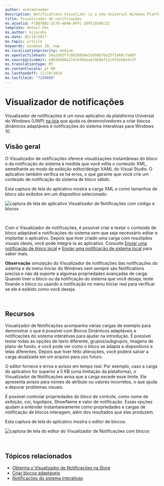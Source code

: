 ```yaml
---
author: andrewleader
Description: Notifications Visualizer is a new Universal Windows Platform (UWP) app in the Store that helps developers design adaptive live tiles for Windows 10.
title: Visualizador de notificações
ms.assetid: FCBB7BB1-2C79-484B-8FFC-26FE1934EC1C
template: detail.hbs
ms.author: mijacobs
ms.date: 05/19/2017
ms.topic: article
keywords: windows 10, uwp
ms.localizationpriority: medium
ms.openlocfilehash: 59a2e93f7c09266b0e33d58bf6a2571e60c7a607
ms.sourcegitcommit: ed0304b8a214c03b8aab74b8ef12c9f82b8e3c5f
ms.translationtype: MT
ms.contentlocale: pt-BR
ms.lasthandoff: 11/19/2018
ms.locfileid: "7289880"
---
```

# <a name="notifications-visualizer"></a>Visualizador de notificações

 


Visualizador de notificações é um novo aplicativo da plataforma Universal do Windows (UWP) [na loja](https://www.microsoft.com/store/apps/notifications-visualizer/9nblggh5xsl1) que ajuda os desenvolvedores a criar blocos dinâmicos adaptáveis e notificações do sistema interativas para Windows 10.


## <a name="overview"></a>Visão geral

O Visualizador de notificações oferece visualizações instantâneas do bloco e da notificação do sistema à medida que você edita o conteúdo XML, semelhante ao modo de exibição editor/design XAML do Visual Studio. O aplicativo também verifica se há erros, o que garante que você crie um conteúdo de notificação do sistema de bloco válido.

Esta captura de tela do aplicativo mostra a carga XML e como tamanhos de bloco são exibidos em um dispositivo selecionado:

![captura de tela do aplicativo Visualizador de Notificações com código e blocos](images/notif-visualizer-001.png)

 

Com o Visualizador de notificações, é possível criar e testar o conteúdo de bloco adaptável e notificações do sistema sem que seja necessário editar e implantar o aplicativo. Depois que tiver criado uma carga com resultados visuais ideais, você pode integrá-la ao aplicativo. Consulte [Enviar uma notificação de bloco local](sending-a-local-tile-notification.md) e [Enviar uma notificação de sistema local](send-local-toast.md) para saber mais.

**Observação**  simulação do Visualizador de notificações das notificações do sistema e de menu Iniciar do Windows nem sempre são Notifications precisa e não dá suporte a algumas propriedades avançadas de carga. Quando tiver o bloco ou da notificação do sistema que você deseja, teste fixando o bloco ou usando a notificação no menu Iniciar real para verificar se ele é exibido como você deseja.

 

## <a name="features"></a>Recursos

Visualizador de Notificações acompanha várias cargas de exemplo para demonstrar o que é possível com Blocos Dinâmicos adaptáveis e notificações do sistema interativas para ajudar na introdução. É possível testar todas as opções de texto diferente, grupos/subgrupos, imagens de plano de fundo, e você pode ver como o bloco se adapta a dispositivos e telas diferentes. Depois que tiver feito alterações, você poderá salvar a carga atualizada em um arquivo para uso futuro.

O editor fornece e erros e avisos em tempo real. Por exemplo, caso a carga do aplicativo for superior a 5 KB (uma limitação da plataforma), o Visualizador de Notificações avisa que a carga excede esse limite. Ele apresenta avisos para nomes de atributo ou valores incorretos, o que ajuda a depurar problemas visuais.

É possível controlar propriedades do bloco de controle, como nome de exibição, cor, logotipos, ShowName e valor de notificação. Essas opções ajudam a entender instantaneamente como propriedades e cargas de notificação de blocos interagem, além dos resultados que elas produzem.

Esta captura de tela do aplicativo mostra o editor de blocos:

![captura de tela do editor do Visualizador de Notificações com blocos](images/notif-visualizer-004.png)

 

## <a name="related-topics"></a>Tópicos relacionados

* [Obtenha o Visualizador de Notificações na Store](https://www.microsoft.com/store/apps/notifications-visualizer/9nblggh5xsl1)
* [Criar blocos adaptáveis](create-adaptive-tiles.md)
* [Notificações do sistema interativas](adaptive-interactive-toasts.md)